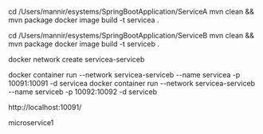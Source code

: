 cd /Users/mannir/esystems/SpringBootApplication/ServiceA
mvn clean && mvn package
docker image build -t servicea .


cd /Users/mannir/esystems/SpringBootApplication/ServiceB
mvn clean && mvn package
docker image build -t serviceb .

docker network create servicea-serviceb

docker container run --network servicea-serviceb --name servicea -p 10091:10091 -d servicea
docker container run --network servicea-serviceb --name serviceb -p 10092:10092 -d serviceb

http://localhost:10091/

microservice1
